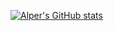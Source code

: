 [![Alper's GitHub stats](https://github-readme-stats.vercel.app/api?username=alperozoner&show_icons=true&theme=vision-friendly-dark&show_icons=true&)](https://github.com/anuraghazra/github-readme-stats)
